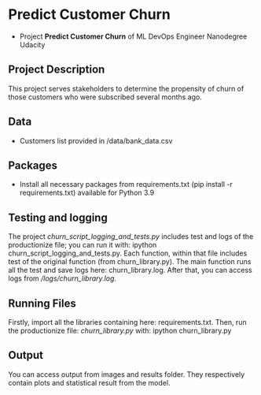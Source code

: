 # Predict Customer Churn

- Project **Predict Customer Churn** of ML DevOps Engineer Nanodegree Udacity

## Project Description
This project serves stakeholders to determine the propensity of churn of those customers who were subscribed several months ago.

## Data
- Customers list provided in /data/bank_data.csv

## Packages
- Install all necessary packages from requirements.txt (pip install -r requirements.txt) available for Python 3.9
## Testing and logging
The project <i>churn_script_logging_and_tests.py</i> includes test and logs of the productionize file; you can run it with: ipython churn_script_logging_and_tests.py. Each function, within that file includes test of the original function (from churn_library.py). The main function runs all the test and save logs here: churn_library.log.
After that, you can access logs from <i>/logs/churn_library.log</i>. 

## Running Files
Firstly, import all the libraries containing here: requirements.txt.
Then, run the productionize file: <i>churn_library.py</i> with: ipython churn_library.py

## Output
You can access output from images and results folder. They respectively contain plots and statistical result from the model. 


